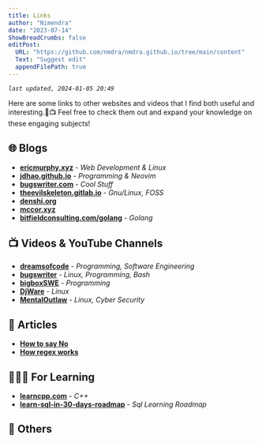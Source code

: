 ```yaml
---
title: Links
author: "Nimendra"
date: "2023-07-14"
ShowBreadCrumbs: false
editPost:
  URL: "https://github.com/nmdra/nmdra.github.io/tree/main/content"
  Text: "Suggest edit"
  appendFilePath: true
---
```


*`last updated, 2024-01-05 20:49`*

Here are some links to other websites and videos that I find both useful and interesting.🔗📺
Feel free to check them out and expand your knowledge on these engaging subjects!

## 🌐 Blogs 

+ **[ericmurphy.xyz](https://ericmurphy.xyz)** - *Web Development & Linux*
+ **[jdhao.github.io](https://jdhao.github.io)** - *Programming & Neovim*
+ **[bugswriter.com](https://www.bugswriter.com/)** - *Cool Stuff*
+ **[theevilskeleton.gitlab.io](https://theevilskeleton.gitlab.io/)** - *Gnu/Linux, FOSS*
+ **[denshi.org](https://denshi.org/blog/)** 
+ **[mccor.xyz](https://mccor.xyz/index.html)**
+ **[bitfieldconsulting.com/golang](https://bitfieldconsulting.com/golang)** - *Golang*


## 📺 Videos & YouTube Channels

+ **[dreamsofcode](https://www.youtube.com/@dreamsofcode)** - *Programming, Software Engineering*
+ **[bugswriter](https://www.youtube.com/@bugswriter_)** - *Linux, Programming, Bash*
+ **[bigboxSWE](https://www.youtube.com/@bigboxSWE)** - *Programming*
+ **[DjWare](https://www.youtube.com/@CyberGizmo)** - *Linux*
+ **[MentalOutlaw](https://www.youtube.com/@MentalOutlaw)** - *Linux, Cyber Security*

## 📰 Articles
+ **[How to say No](https://www.starterstory.com/how-to-say-no/)**
+ **[How regex works](https://perl.plover.com/Regex/article.html)**

## 🧑🏽‍🎓 For Learning

+ **[learncpp.com](https://www.learncpp.com/)** - *C++*
+ **[learn-sql-in-30-days-roadmap](https://datalemur.com/blog/learn-sql-in-30-days-roadmap)** - *Sql Learning Roadmap*

## 🗿 Others



